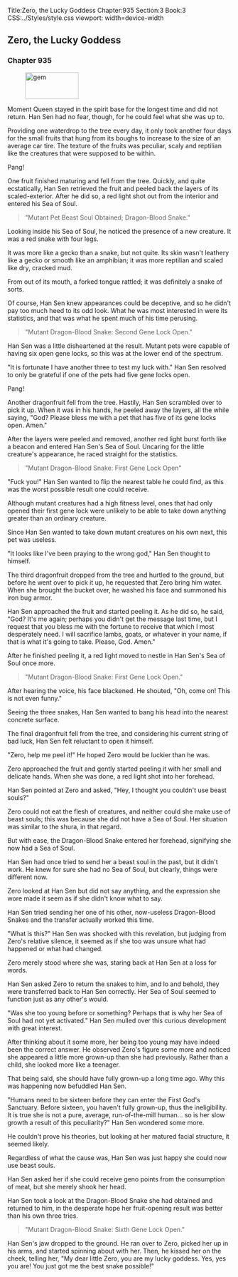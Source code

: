 Title:Zero, the Lucky Goddess 
Chapter:935 
Section:3 
Book:3 
CSS:../Styles/style.css 
viewport: width=device-width
  
## Zero, the Lucky Goddess
### Chapter 935 
<figure>
	<img src="../Images/gem.gif" alt="gem" id="gem" width="120" height="60" />
</figure>
  

  
  Moment Queen stayed in the spirit base for the longest time and did not return. Han Sen had no fear, though, for he could feel what she was up to.

Providing one waterdrop to the tree every day, it only took another four days for the small fruits that hung from its boughs to increase to the size of an average car tire. The texture of the fruits was peculiar, scaly and reptilian like the creatures that were supposed to be within.

Pang!

One fruit finished maturing and fell from the tree. Quickly, and quite ecstatically, Han Sen retrieved the fruit and peeled back the layers of its scaled-exterior. After he did so, a red light shot out from the interior and entered his Sea of Soul.

> "Mutant Pet Beast Soul Obtained; Dragon-Blood Snake."

Looking inside his Sea of Soul, he noticed the presence of a new creature. It was a red snake with four legs.

It was more like a gecko than a snake, but not quite. Its skin wasn't leathery like a gecko or smooth like an amphibian; it was more reptilian and scaled like dry, cracked mud.

From out of its mouth, a forked tongue rattled; it was definitely a snake of sorts.

Of course, Han Sen knew appearances could be deceptive, and so he didn't pay too much heed to its odd look. What he was most interested in were its statistics, and that was what he spent much of his time perusing.

> "Mutant Dragon-Blood Snake: Second Gene Lock Open."

Han Sen was a little disheartened at the result. Mutant pets were capable of having six open gene locks, so this was at the lower end of the spectrum.

"It is fortunate I have another three to test my luck with." Han Sen resolved to only be grateful if one of the pets had five gene locks open.

Pang!

Another dragonfruit fell from the tree. Hastily, Han Sen scrambled over to pick it up. When it was in his hands, he peeled away the layers, all the while saying, "God? Please bless me with a pet that has five of its gene locks open. Amen."

After the layers were peeled and removed, another red light burst forth like a beacon and entered Han Sen's Sea of Soul. Uncaring for the little creature's appearance, he raced straight for the statistics.

> "Mutant Dragon-Blood Snake: First Gene Lock Open"

"Fuck you!" Han Sen wanted to flip the nearest table he could find, as this was the worst possible result one could receive.

Although mutant creatures had a high fitness level, ones that had only opened their first gene lock were unlikely to be able to take down anything greater than an ordinary creature.

Since Han Sen wanted to take down mutant creatures on his own next, this pet was useless.

"It looks like I've been praying to the wrong god," Han Sen thought to himself.

The third dragonfruit dropped from the tree and hurtled to the ground, but before he went over to pick it up, he requested that Zero bring him water. When she brought the bucket over, he washed his face and summoned his iron bug armor.

Han Sen approached the fruit and started peeling it. As he did so, he said, "God? It's me again; perhaps you didn't get the message last time, but I request that you bless me with the fortune to receive that which I most desperately need. I will sacrifice lambs, goats, or whatever in your name, if that is what it's going to take. Please, God. Amen."

After he finished peeling it, a red light moved to nestle in Han Sen's Sea of Soul once more.

> "Mutant Dragon-Blood Snake: First Gene Lock Open."

After hearing the voice, his face blackened. He shouted, "Oh, come on! This is not even funny."

Seeing the three snakes, Han Sen wanted to bang his head into the nearest concrete surface.

The final dragonfruit fell from the tree, and considering his current string of bad luck, Han Sen felt reluctant to open it himself.

"Zero, help me peel it!" He hoped Zero would be luckier than he was.

Zero approached the fruit and gently started peeling it with her small and delicate hands. When she was done, a red light shot into her forehead.

Han Sen pointed at Zero and asked, "Hey, I thought you couldn't use beast souls?"

Zero could not eat the flesh of creatures, and neither could she make use of beast souls; this was because she did not have a Sea of Soul. Her situation was similar to the shura, in that regard.

But with ease, the Dragon-Blood Snake entered her forehead, signifying she now had a Sea of Soul.

Han Sen had once tried to send her a beast soul in the past, but it didn't work. He knew for sure she had no Sea of Soul, but clearly, things were different now.

Zero looked at Han Sen but did not say anything, and the expression she wore made it seem as if she didn't know what to say.

Han Sen tried sending her one of his other, now-useless Dragon-Blood Snakes and the transfer actually worked this time.

"What is this?" Han Sen was shocked with this revelation, but judging from Zero's relative silence, it seemed as if she too was unsure what had happened or what had changed.

Zero merely stood where she was, staring back at Han Sen at a loss for words.

Han Sen asked Zero to return the snakes to him, and lo and behold, they were transferred back to Han Sen correctly. Her Sea of Soul seemed to function just as any other's would.

"Was she too young before or something? Perhaps that is why her Sea of Soul had not yet activated." Han Sen mulled over this curious development with great interest.

After thinking about it some more, her being too young may have indeed been the correct answer. He observed Zero's figure some more and noticed she appeared a little more grown-up than she had previously. Rather than a child, she looked more like a teenager.

That being said, she should have fully grown-up a long time ago. Why this was happening now befuddled Han Sen.

"Humans need to be sixteen before they can enter the First God's Sanctuary. Before sixteen, you haven't fully grown-up, thus the ineligibility. It is true she is not a pure, average, run-of-the-mill human... so is her slow growth a result of this peculiarity?" Han Sen wondered some more.

He couldn't prove his theories, but looking at her matured facial structure, it seemed likely.

Regardless of what the cause was, Han Sen was just happy she could now use beast souls.

Han Sen asked her if she could receive geno points from the consumption of meat, but she merely shook her head.

Han Sen took a look at the Dragon-Blood Snake she had obtained and returned to him, in the desperate hope her fruit-opening result was better than his own three tries.

> "Mutant Dragon-Blood Snake: Sixth Gene Lock Open."

Han Sen's jaw dropped to the ground. He ran over to Zero, picked her up in his arms, and started spinning about with her. Then, he kissed her on the cheek, telling her, "My dear little Zero, you are my lucky goddess. Yes, yes you are! You just got me the best snake possible!"
